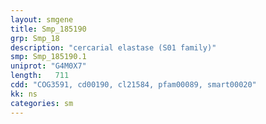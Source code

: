 ```yaml
---
layout: smgene
title: Smp_185190
grp: Smp_18
description: "cercarial elastase (S01 family)"
smp: Smp_185190.1
uniprot: "G4M0X7"
length:   711
cdd: "COG3591, cd00190, cl21584, pfam00089, smart00020"
kk: ns
categories: sm
---
```

